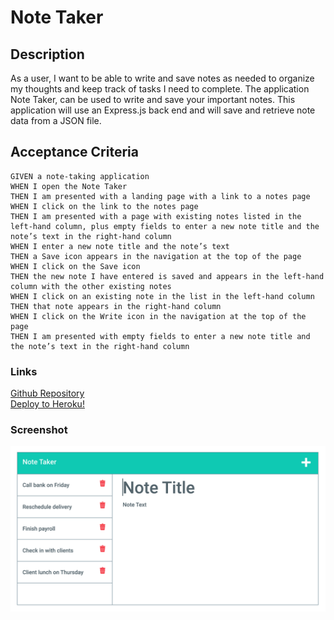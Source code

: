 # Note Taker

## Description
As a user, I want to be able to write and save notes as needed to organize my thoughts and keep track of tasks I need to complete. The application Note Taker, can be used to write and save your important notes. This application will use an Express.js back end and will save and retrieve note data from a JSON file. 

## Acceptance Criteria
```
GIVEN a note-taking application
WHEN I open the Note Taker
THEN I am presented with a landing page with a link to a notes page
WHEN I click on the link to the notes page
THEN I am presented with a page with existing notes listed in the left-hand column, plus empty fields to enter a new note title and the note’s text in the right-hand column
WHEN I enter a new note title and the note’s text
THEN a Save icon appears in the navigation at the top of the page
WHEN I click on the Save icon
THEN the new note I have entered is saved and appears in the left-hand column with the other existing notes
WHEN I click on an existing note in the list in the left-hand column
THEN that note appears in the right-hand column
WHEN I click on the Write icon in the navigation at the top of the page
THEN I am presented with empty fields to enter a new note title and the note’s text in the right-hand column

```
### Links
[Github Repository](https://github.com/vcristian1/note-taker-demo) <br>
[Deploy to Heroku!](https://note-taker-demo-nu.herokuapp.com/)

### Screenshot
![screenshot](11-express-homework-demo-01.png)